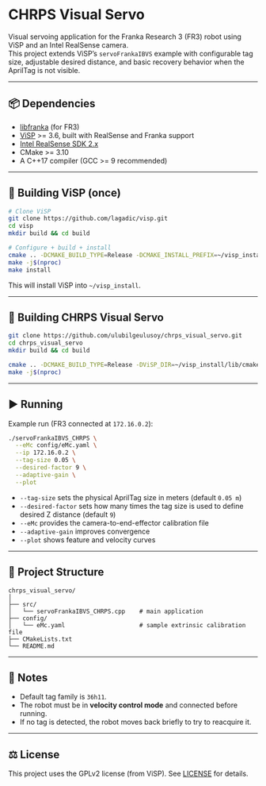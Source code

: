 # CHRPS Visual Servo

Visual servoing application for the Franka Research 3 (FR3) robot using ViSP and an Intel RealSense camera.  
This project extends ViSP’s `servoFrankaIBVS` example with configurable tag size, adjustable desired distance, and basic recovery behavior when the AprilTag is not visible.

---

## 📦 Dependencies

- [libfranka](https://frankaemika.github.io/docs/installation_linux.html) (for FR3)
- [ViSP](https://visp.inria.fr) >= 3.6, built with RealSense and Franka support
- [Intel RealSense SDK 2.x](https://github.com/IntelRealSense/librealsense)
- CMake >= 3.10
- A C++17 compiler (GCC >= 9 recommended)

---

## 🔧 Building ViSP (once)

```bash
# Clone ViSP
git clone https://github.com/lagadic/visp.git
cd visp
mkdir build && cd build

# Configure + build + install
cmake .. -DCMAKE_BUILD_TYPE=Release -DCMAKE_INSTALL_PREFIX=~/visp_install -DBUILD_EXAMPLES=OFF -DBUILD_DEMOS=OFF
make -j$(nproc)
make install
```

This will install ViSP into `~/visp_install`.

---

## 🚀 Building CHRPS Visual Servo

```bash
git clone https://github.com/ulubilgeulusoy/chrps_visual_servo.git
cd chrps_visual_servo
mkdir build && cd build

cmake .. -DCMAKE_BUILD_TYPE=Release -DViSP_DIR=~/visp_install/lib/cmake/visp
make -j$(nproc)
```

---

## ▶️ Running

Example run (FR3 connected at `172.16.0.2`):

```bash
./servoFrankaIBVS_CHRPS \
  --eMc config/eMc.yaml \
  --ip 172.16.0.2 \
  --tag-size 0.05 \
  --desired-factor 9 \
  --adaptive-gain \
  --plot
```

- `--tag-size` sets the physical AprilTag size in meters (default `0.05 m`)
- `--desired-factor` sets how many times the tag size is used to define desired Z distance (default `9`)
- `--eMc` provides the camera-to-end-effector calibration file
- `--adaptive-gain` improves convergence
- `--plot` shows feature and velocity curves

---

## 📂 Project Structure

```
chrps_visual_servo/
│
├── src/
│   └── servoFrankaIBVS_CHRPS.cpp    # main application
├── config/
│   └── eMc.yaml                     # sample extrinsic calibration file
├── CMakeLists.txt
└── README.md
```

---

## 📝 Notes

- Default tag family is `36h11`.
- The robot must be in **velocity control mode** and connected before running.
- If no tag is detected, the robot moves back briefly to try to reacquire it.

---

## ⚖️ License

This project uses the GPLv2 license (from ViSP). See [LICENSE](LICENSE) for details.
